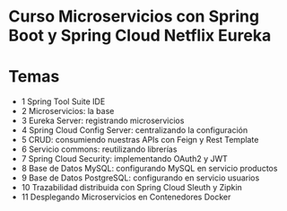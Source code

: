 # Curso Microservicios con Spring Boot y Spring Cloud Netflix Eureka

# Temas
- 1 Spring Tool Suite IDE
- 2 Microservicios: la base
- 3 Eureka Server: registrando microservicios
- 4 Spring Cloud Config Server: centralizando la configuración
- 5 CRUD: consumiendo nuestras APIs con Feign y Rest Template
- 6 Servicio commons: reutilizando librerías
- 7 Spring Cloud Security: implementando OAuth2 y JWT
- 8 Base de Datos MySQL: configurando MySQL en servicio productos
- 9 Base de Datos PostgreSQL: configurando en servicio usuarios
- 10 Trazabilidad distribuida con Spring Cloud Sleuth y Zipkin
- 11 Desplegando Microservicios en Contenedores Docker
